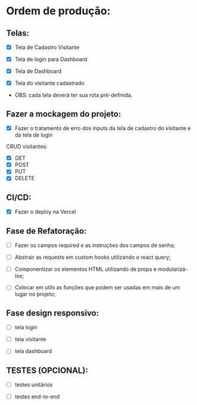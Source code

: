 # Ordem de produção:

## Telas: 

- [x] Tela de Cadastro Visitante

- [x] Tela de login para Dashboard

- [x] Tela de Dashboard

- [x] Tela do visitante cadastrado

- OBS: cada tela deverá ter sua rota pré-definida.

## Fazer a mockagem do projeto:

- [x] Fazer o tratamento de erro dos inputs da tela de cadastro do visitante e da tela de login

CRUD visitantes:
- [x] GET
- [x] POST
- [x] PUT
- [x] DELETE

## CI/CD:

- [x] Fazer o deploy na Vercel

## Fase de Refatoração:

- [ ] Fazer os campos required e as instruções dos campos de senha;

- [ ] Abstrair as requests em custom hooks utilizando o react query;

- [ ] Componentizar os elementos HTML utilizando de props e modularizá-los;

- [ ] Colocar em utils as funções que podem ser usadas em mais de um lugar no projeto;

## Fase design responsivo:
- [ ] tela login

- [ ] tela visitante

- [ ] tela dashboard

## TESTES (OPCIONAL):

- [ ] testes unitários

- [ ] testes end-to-end